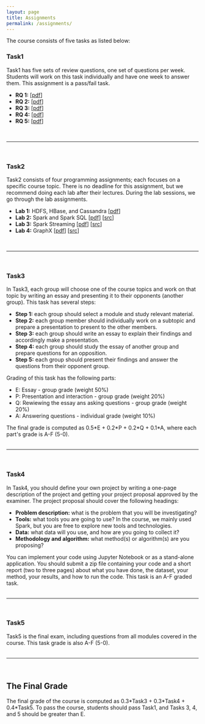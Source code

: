 ```yaml
---
layout: page
title: Assignments 
permalink: /assignments/
---
```

<p align="justify">
The course consists of five tasks as listed below:
<br>
<h3>Task1</h3>
Task1 has five sets of review questions, one set of questions per week. Students will work on this task individually and have one week to answer them. This assignment is a pass/fail task.<br>
<ul>
<li><b>RQ 1:</b> [<a href="/rq/review_questions1.pdf">pdf</a>]</li>
<li><b>RQ 2:</b> [<a href="/rq/review_questions2.pdf">pdf</a>]</li>
<li><b>RQ 3:</b> [<a href="/rq/review_questions3.pdf">pdf</a>]</li>
<li><b>RQ 4:</b> [<a href="/rq/review_questions4.pdf">pdf</a>]</li>
<li><b>RQ 5:</b> [<a href="/rq/review_questions5.pdf">pdf</a>]</li>
</ul>
<br>
<hr>
<br>
<h3>Task2</h3>
Task2 consists of four programming assignments; each focuses on a specific course topic. There is no deadline for this assignment, but we recommend doing each lab after their lectures. During the lab sessions, we go through the lab assignments.<br>
<ul>
<li><b>Lab 1:</b> HDFS, HBase, and Cassandra [<a href="/labs/lab1.pdf">pdf</a>]</li>
<li><b>Lab 2:</b> Spark and Spark SQL [<a href="/labs/lab2.pdf">pdf</a>] [<a href="https://www.dropbox.com/s/jrtoftu5ovjg7vk/lab2_src.zip?dl=0">src</a>]</li>
<li><b>Lab 3:</b> Spark Streaming [<a href="/labs/lab3.pdf">pdf</a>] [<a href="https://www.dropbox.com/s/3cf4lnozyn7jkw8/lab3_src.zip?dl=0">src</a>]</li>
<li><b>Lab 4:</b> GraphX [<a href="/labs/lab4.pdf">pdf</a>] [<a href="https://www.dropbox.com/s/jph3dlsfvcrl1iz/lab4_src.zip?dl=0">src</a>]</li>
</ul>
<br>
<hr>
<br>
<h3>Task3</h3>
In Task3, each group will choose one of the course topics and work on that topic by writing an essay and presenting it to their opponents (another group). This task has several steps:
<ul>
<li><b>Step 1:</b> each group should select a module and study relevant material.</li>
<li><b>Step 2:</b> each group member should individually work on a subtopic and prepare a presentation to present to the other members.</li>
<li><b>Step 3:</b> each group should write an essay to explain their findings and accordingly make a presentation.</li>
<li><b>Step 4:</b> each group should study the essay of another group and prepare questions for an opposition.</li>
<li><b>Step 5:</b> each group should present their findings and answer the questions from their opponent group.</li>
</ul>
Grading of this task has the following parts:
<ul>
<li>E: Essay - group grade (weight 50%)</li>
<li>P: Presentation and interaction - group grade (weight 20%)</li>
<li>Q: Rewiewing the essay ans asking questions - group grade (weight 20%)</li>
<li>A: Answering questions - individual grade (weight 10%)</li>
</ul>
The final grade is computed as 0.5*E + 0.2*P + 0.2*Q + 0.1*A, where each part's grade is A-F (5-0).
<br><br>
<hr>
<br>
<h3>Task4</h3>
In Task4, you should define your own project by writing a one-page description of the project and getting your project proposal approved by the examiner. The project proposal should cover the following headings:
<ul>
<li><b>Problem description:</b> what is the problem that you will be investigating?</li>
<li><b>Tools:</b> what tools you are going to use? In the course, we mainly used Spark, but you are free to explore new tools and technologies.</li>
<li><b>Data:</b> what data will you use, and how are you going to collect it?</li>
<li><b>Methodology and algorithm:</b> what method(s) or algorithm(s) are you proposing?</li>
</ul>
You can implement your code using Jupyter Notebook or as a stand-alone application. You should submit a zip file containing your code and a short report (two to three pages) about what you have done, the dataset, your method, your results, and how to run the code. This task is an
A-F graded task.
<br><br>
<hr>
<br>
<h3>Task5</h3>
Task5 is the final exam, including questions from all modules covered in the course. This task grade is also A-F (5-0).
<br>
<br>
<hr>
<br>
<h2>The Final Grade</h2>
The final grade of the course is computed as 0.3*Task3 + 0.3*Task4 + 0.4*Task5. To pass the course, students should pass Task1, and Tasks 3, 4, and 5 should be greater than E.
